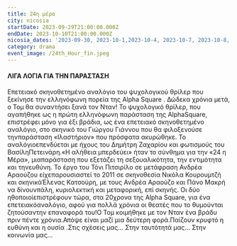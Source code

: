 ```yaml
---
title: 24η μέρα
city: nicosia
startDate: 2023-09-29T21:00:00.000Z
endDate: 2023-10-10T21:00:00.000Z
nicosia_dates: '2023-09-30, 2023-10-1,2023-10-4, 2023-10-7, 2023-10-8, 2023-10-11'
category: drama
event_image: /24th_Hour_fin.jpeg
---
```


#### ΛΙΓΑ ΛΟΓΙΑ ΓΙΑ ΤΗΝ ΠΑΡΑΣΤΑΣΗ

Επετειακό σκηνοθετημένο αναλόγιο του ψυχολογικού θρίλερ που ξεκίνησε την ελληνόφωνη πορεία της	Alpha Square . Δώδεκα	χρόνια μετά, ο Τομ θα	συναντήσει	ξανά τον Νταν! Το ψυχολογικό θρίλερ, που αγαπήθηκε ως η πρώτη ελληνόφωνη παράσταση της AlphaSquare, επιστρέφει μόνο για έξι βράδια, ως ένα επετειακό σκηνοθετημένο αναλόγιο,	στο σκηνικό	του Γιώργου	Γιάννου	που θα φιλοξενούσε	τηνπαράσταση	«Ιλαστήριον»	που πρόσφατα	ακυρώθηκε.	Το αναλόγιοεπενδύεται με ήχους του Δημήτρη Ζαχαρίου και φωτισμούς του ΒασίληΠετεινάρη.«Η αλήθεια	μπερδεύει»	ήταν το σύνθημα	για την «24 η Μέρα»,	μιαπαράσταση	που εξετάζει	τη σεξουαλικότητα,	την εντιμότητα	και τηνευθύνη. Το έργο του Τόνι Πιτσιρίλο σε μετάφραση Ανδρέα Αραούζου είχεπαρουσιαστεί	το 2011 σε σκηνοθεσία Νικόλα	Κουρουμτζή	και σκηνικάΈλενας Κατσούρη, με τους Ανδρέα Αραούζο και Πάνο Μακρή να δίνουνπάλη, κυριολεκτική	και μεταφορική,	επί σκηνής.	Οι δύο ηθοποιοίεπιστρέφουν τώρα, στα 20χρονα της	Alpha Square,	για ένα επετειακόαναλόγιο, αφού για πολλά χρόνια οι θεατές που το θυμούνται ζητούσαντην επαναφορά του!Ο Τομ κοιμήθηκε με τον Νταν ένα βράδυ πριν πέντε χρόνια.Απόψε είναι μαζί μια δεύτερη φορά.Παίζουν κρυφτό	η ευθύνη και η ουσία	.Στις σχέσεις μας...	Στην ταυτότητά μας...	Στην κοινωνία μας...
